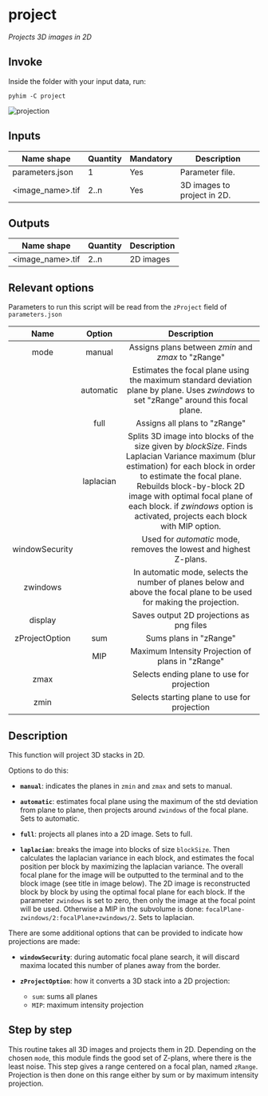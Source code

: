# project

*Projects 3D images in 2D*

## Invoke

Inside the folder with your input data, run:
```shell
pyhim -C project
```

![projection](../../../_static/from_tuto/projection.png)

## Inputs

|Name shape|Quantity|Mandatory|Description|
|---|---|---|---|
|parameters.json|1|Yes|Parameter file.|
|<image_name>.tif|2..n|Yes|3D images to project in 2D.|

## Outputs
|Name shape|Quantity|Description|
|---|---|---|
|<image_name>.tif|2..n|2D images|

## Relevant options
Parameters to run this script will be read from the ```zProject``` field of ```parameters.json```


|Name|Option|Description|
|:-:|:-:|:-:|
|mode|manual|Assigns plans between *zmin* and *zmax* to "zRange"|
||automatic|Estimates the focal plane using the maximum standard deviation plane by plane. Uses *zwindows* to set "zRange" around this focal plane.|
||full|Assigns all plans to "zRange"|
||laplacian|Splits 3D image into blocks of the size given by *blockSize*. Finds Laplacian Variance maximum (blur estimation) for each block in order to estimate the focal plane. Rebuilds block-by-block 2D image with optimal focal plane of each block. if *zwindows* option is activated, projects each block with MIP option.|
|windowSecurity||Used for *automatic* mode, removes the lowest and highest Z-plans.|
|zwindows| | In automatic mode, selects the number of planes below and above the focal plane to be used for making the projection.|
|display| | Saves output 2D projections as png files|
|zProjectOption|sum|Sums plans in "zRange"|
||MIP|Maximum Intensity Projection of plans in "zRange"|
|zmax| | Selects ending plane to use for projection|
|zmin| | Selects starting plane to use for projection|

## Description


This function will project 3D stacks in 2D.

Options to do this:

-   **`manual`**: indicates the planes in `zmin` and `zmax` and sets to manual.

-   **`automatic`**: estimates focal plane using the maximum of the std deviation from plane to plane, then projects around `zwindows` of the focal plane. Sets to automatic.

-   **`full`**: projects all planes into a 2D image. Sets to full.

-   **`laplacian`**: breaks the image into blocks of size `blockSize`. Then calculates the laplacian variance in each block, and estimates the focal position per block by maximizing the laplacian variance. The overall focal plane for the image will be outputted to the terminal and to the block image (see title in image below). The 2D image is reconstructed block by block by using the optimal focal plane for each block. If the parameter `zwindows` is set to zero, then only the image at the focal point will be used. Otherwise a MIP in the subvolume is done: `focalPlane-zwindows/2:focalPlane+zwindows/2`. Sets  to laplacian.

There are some additional options that can be provided to indicate how projections are made:

-   **`windowSecurity`**: during automatic focal plane search, it will discard maxima located this number of planes away from the border.

-   **`zProjectOption`**: how it converts a 3D stack into a 2D projection:

    -   `sum`: sums all planes
    -   `MIP`: maximum intensity projection

## Step by step

This routine takes all 3D images and projects them in 2D. Depending on the chosen `mode`, this module finds the good set of Z-plans, where there is the least noise. This step gives a range centered on a focal plan, named `zRange`. Projection is then done on this range either by sum or by maximum intensity projection.

